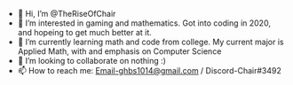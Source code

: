 - 👋 Hi, I’m @TheRiseOfChair
- 👀 I’m interested in gaming and mathematics. Got into coding in 2020, and hopeing to get much better at it.
- 🌱 I’m currently learning math and code from college. My current major is Applied Math, with and emphasis on Computer Science
- 💞️ I’m looking to collaborate on nothing :)
- 📫 How to reach me: Email-ghbs1014@gmail.com / Discord-Chair#3492

<!---
TheRiseOfChair/TheRiseOfChair is a ✨ special ✨ repository because its `README.md` (this file) appears on your GitHub profile.
You can click the Preview link to take a look at your changes.
--->
